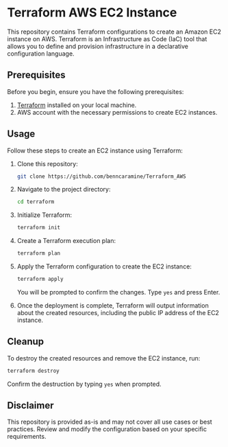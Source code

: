 # Terraform AWS EC2 Instance

This repository contains Terraform configurations to create an Amazon EC2 instance on AWS. Terraform is an Infrastructure as Code (IaC) tool that allows you to define and provision infrastructure in a declarative configuration language.

## Prerequisites

Before you begin, ensure you have the following prerequisites:

1. [Terraform](https://www.terraform.io/downloads.html) installed on your local machine.
2. AWS account with the necessary permissions to create EC2 instances.

## Usage

Follow these steps to create an EC2 instance using Terraform:

1. Clone this repository:

   ```bash
   git clone https://github.com/benncaramine/Terraform_AWS
   ```

2. Navigate to the project directory:

   ```bash
   cd terraform
   ```

3. Initialize Terraform:

   ```bash
   terraform init
   ```

4. Create a Terraform execution plan:

   ```bash
   terraform plan
   ```

5. Apply the Terraform configuration to create the EC2 instance:

   ```bash
   terraform apply
   ```

   You will be prompted to confirm the changes. Type `yes` and press Enter.

6. Once the deployment is complete, Terraform will output information about the created resources, including the public IP address of the EC2 instance.


## Cleanup

To destroy the created resources and remove the EC2 instance, run:

```bash
terraform destroy
```

Confirm the destruction by typing `yes` when prompted.

## Disclaimer

This repository is provided as-is and may not cover all use cases or best practices. Review and modify the configuration based on your specific requirements.
